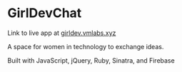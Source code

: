 # GirlDevChat

Link to live app at [girldev.vmlabs.xyz](http://girldev.vmlabs.xyz)

A space for women in technology to exchange ideas.

Built with JavaScript, jQuery, Ruby, Sinatra, and Firebase